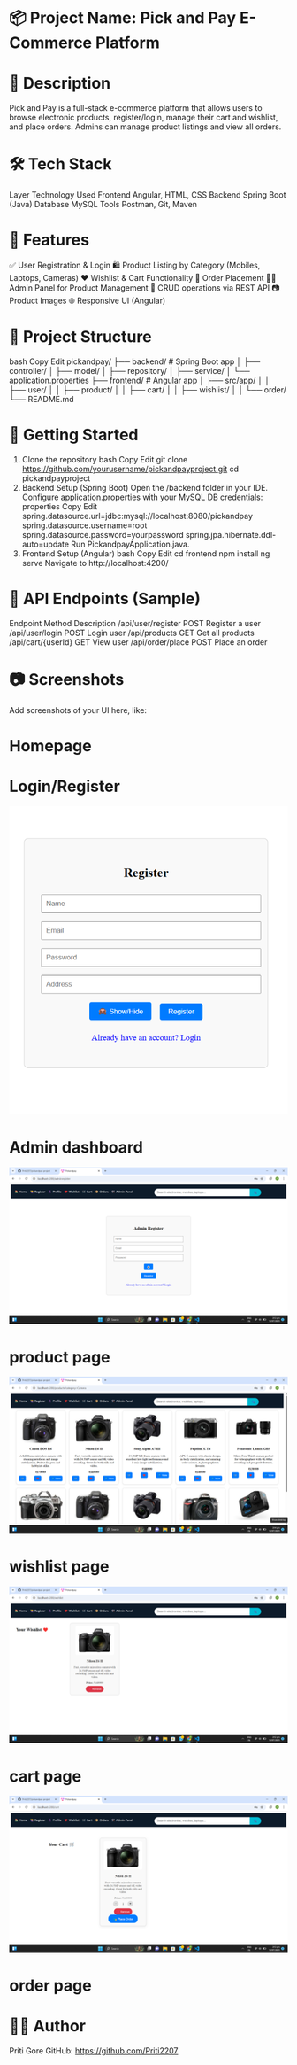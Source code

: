 # 📦 Project Name: Pick and Pay E-Commerce Platform
# 📝 Description
Pick and Pay is a full-stack e-commerce platform that allows users to browse electronic products, register/login, manage their cart and wishlist, and place orders. Admins can manage product listings and view all orders.

# 🛠️ Tech Stack
Layer	Technology Used
Frontend	Angular, HTML, CSS
Backend	Spring Boot (Java)
Database	MySQL
Tools	Postman, Git, Maven

# 🔐 Features
✅ User Registration & Login
🛍️ Product Listing by Category (Mobiles, Laptops, Cameras)
❤️ Wishlist & Cart Functionality
🧾 Order Placement
👨‍💻 Admin Panel for Product Management
🔄 CRUD operations via REST API
📷 Product Images
🌐 Responsive UI (Angular)

# 📁 Project Structure
bash
Copy
Edit
pickandpay/
├── backend/                # Spring Boot app
│   ├── controller/
│   ├── model/
│   ├── repository/
│   ├── service/
│   └── application.properties
├── frontend/               # Angular app
│   ├── src/app/
│   │   ├── user/
│   │   ├── product/
│   │   ├── cart/
│   │   ├── wishlist/
│   │   └── order/
└── README.md
# 🚀 Getting Started
1. Clone the repository
bash
Copy
Edit
git clone https://github.com/yourusername/pickandpayproject.git
cd pickandpayproject
2. Backend Setup (Spring Boot)
Open the /backend folder in your IDE.
Configure application.properties with your MySQL DB credentials:
properties
Copy
Edit
spring.datasource.url=jdbc:mysql://localhost:8080/pickandpay
spring.datasource.username=root
spring.datasource.password=yourpassword
spring.jpa.hibernate.ddl-auto=update
Run PickandpayApplication.java.
3. Frontend Setup (Angular)
bash
Copy
Edit
cd frontend
npm install
ng serve
Navigate to http://localhost:4200/


# 🎯 API Endpoints (Sample)
Endpoint	Method	Description
/api/user/register	POST	Register a user
/api/user/login	POST	Login user
/api/products	GET	Get all products
/api/cart/{userId}	GET	View user 
/api/order/place	POST	Place an order

# 📷 Screenshots
Add screenshots of your UI here, like:
# Homepage

# Login/Register
![image alt](https://github.com/Priti2207/pickandpay-project/blob/82fc7941b67c12bdd6ad7d5880403ecc449def05/Screenshot%202025-07-07%20203513.png)
# Admin dashboard
![image alt](https://github.com/Priti2207/pickandpay-project/blob/57c8e5013c8c2db65f791c7df8ea62d82da78102/Screenshot%202025-07-14%20151346.png)
# product page
![image alt](https://github.com/Priti2207/pickandpay-project/blob/64e5b0be92f936a30182dd3ce24fab356873ac22/Screenshot%202025-07-14%20151500.png)
# wishlist page
![image alt](https://github.com/Priti2207/pickandpay-project/blob/4be1b46f4288fdced8f0057c73ad4b77fdb2d440/Screenshot%202025-07-14%20151251.png)
# cart page
![image alt](https://github.com/Priti2207/pickandpay-project/blob/9b1ebcc4acfd4df8a13b4428e28ee8185ffdd478/Screenshot%202025-07-14%20151314.png)
# order page




# 🙋‍♀️ Author
Priti Gore
GitHub: https://github.com/Priti2207

